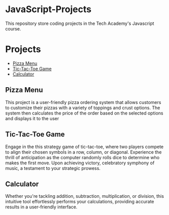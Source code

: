 # JavaScript-Projects
This repository store coding projects in the Tech Academy's Javascript course.

# Projects
- [Pizza Menu](https://github.com/bjohn20/JavaScript-Projects/tree/main/Pizza_Project)
- [Tic-Tac-Toe Game](https://github.com/bjohn20/JavaScript-Projects/tree/main/TicTacToe)
- [Calculator](https://github.com/bjohn20/JavaScript-Projects/tree/main/HTML_Calculator)

## Pizza Menu
This project is a user-friendly pizza ordering system that allows customers to customize their pizzas with a variety of toppings and crust options. The system then calculates the price of the order based on the selected options and displays it to the user

## Tic-Tac-Toe Game
Engage in the this strategy game of tic-tac-toe, where two players compete to align their chosen symbols in a row, column, or diagonal. Experience the thrill of anticipation as the computer randomly rolls dice to determine who makes the first move. Upon achieving victory, celebratory symphony of music, a testament to your strategic prowess.

## Calculator
Whether you're tackling addition, subtraction, multiplication, or division, this intuitive tool effortlessly performs your calculations, providing accurate results in a user-friendly interface.
